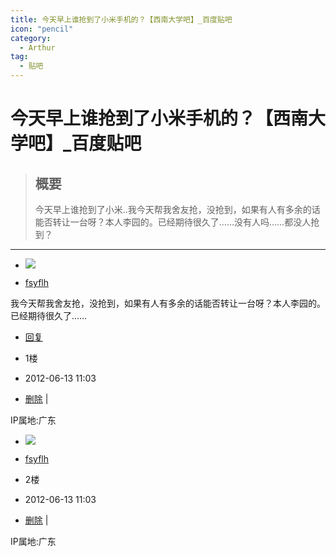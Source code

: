 ```yaml
---
title: 今天早上谁抢到了小米手机的？【西南大学吧】_百度贴吧
icon: "pencil"
category:
  - Arthur
tag:
  - 贴吧
---
```

# 今天早上谁抢到了小米手机的？【西南大学吧】_百度贴吧

> ## 概要
> 今天早上谁抢到了小米..我今天帮我舍友抢，没抢到，如果有人有多余的话能否转让一台呀？本人李园的。已经期待很久了……没有人吗……都没人抢到？

---
-   [![](https://himg.bdimg.com/sys/portrait/item/tb.1.b9fc0bd1.TJykhab2yC352vX_pOgzGQ)](https://tieba.baidu.com/home/main?id=tb.1.b9fc0bd1.TJykhab2yC352vX_pOgzGQ&fr=pb&ie=utf-8)
    

-   [fsyflh](https://tieba.baidu.com/home/main?id=tb.1.b9fc0bd1.TJykhab2yC352vX_pOgzGQ&fr=pb&ie=utf-8 "该用户已经连续签到217天了，连续30天一举“橙”名")

我今天帮我舍友抢，没抢到，如果有人有多余的话能否转让一台呀？本人李园的。已经期待很久了……

  
  

-   [回复](https://tieba.baidu.com/p/1657956041?pid=20775103933&cid=0#)

-   1楼
-   2012-06-13 11:03

-   [删除](https://tieba.baidu.com/p/1657956041?pid=20775103933&cid=0#) |

IP属地:广东

-   [![](https://himg.bdimg.com/sys/portrait/item/tb.1.b9fc0bd1.TJykhab2yC352vX_pOgzGQ)](https://tieba.baidu.com/home/main?id=tb.1.b9fc0bd1.TJykhab2yC352vX_pOgzGQ&fr=pb&ie=utf-8)
    

-   [fsyflh](https://tieba.baidu.com/home/main?id=tb.1.b9fc0bd1.TJykhab2yC352vX_pOgzGQ&fr=pb&ie=utf-8 "该用户已经连续签到217天了，连续30天一举“橙”名")

-   2楼
-   2012-06-13 11:03

-   [删除](https://tieba.baidu.com/p/1657956041?pid=20775103933&cid=0#) |

IP属地:广东
